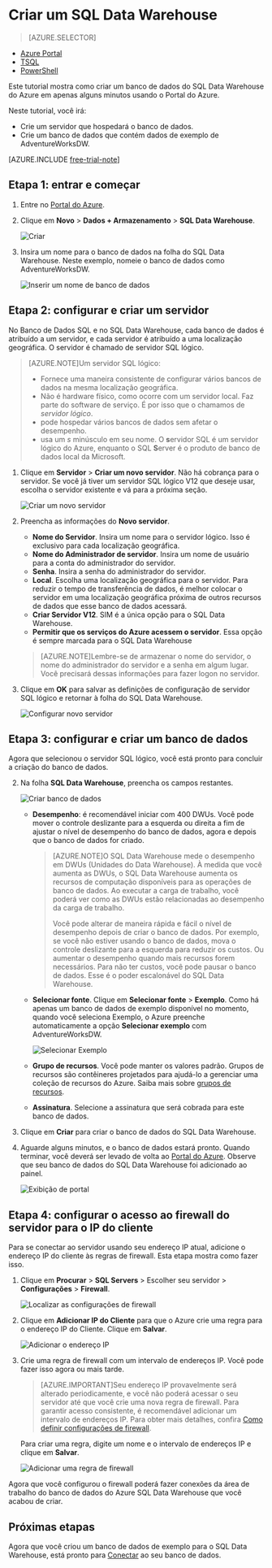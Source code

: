 <properties
	pageTitle="Criar um banco de dados do SQL Data Warehouse no Portal do Azure | Microsoft Azure"
	description="Saiba como criar um Azure SQL Data Warehouse no Portal do Azure"
	services="sql-data-warehouse"
	documentationCenter="NA"
	authors="barbkess"
	manager="jhubbard"
	editor=""
	tags="azure-sql-data-warehouse"/>
<tags
   ms.service="sql-data-warehouse"
   ms.devlang="NA"
   ms.topic="get-started-article"
   ms.tgt_pltfrm="NA"
   ms.workload="data-services"
   ms.date="11/19/2015"
   ms.author="lodipalm;barbkess"/>

# Criar um SQL Data Warehouse

> [AZURE.SELECTOR]
- [Azure Portal](sql-data-warehouse-get-started-provision.md)
- [TSQL](sql-data-warehouse-get-started-create-database-tsql.md)
- [PowerShell](sql-data-warehouse-get-started-provision-powershell.md)

Este tutorial mostra como criar um banco de dados do SQL Data Warehouse do Azure em apenas alguns minutos usando o Portal do Azure.

Neste tutorial, você irá:

- Crie um servidor que hospedará o banco de dados.
- Crie um banco de dados que contém dados de exemplo de AdventureWorksDW.

[AZURE.INCLUDE [free-trial-note](../../includes/free-trial-note.md)]

## Etapa 1: entrar e começar

1. Entre no [Portal do Azure](https://portal.azure.com).

2. Clique em **Novo** > **Dados + Armazenamento** > **SQL Data Warehouse**.

    ![Criar](./media/sql-data-warehouse-get-started-provision/create-sample.gif)

1. Insira um nome para o banco de dados na folha do SQL Data Warehouse. Neste exemplo, nomeie o banco de dados como AdventureWorksDW.

    ![Inserir um nome de banco de dados](./media/sql-data-warehouse-get-started-provision/database-name.png)


## Etapa 2: configurar e criar um servidor

No Banco de Dados SQL e no SQL Data Warehouse, cada banco de dados é atribuído a um servidor, e cada servidor é atribuído a uma localização geográfica. O servidor é chamado de servidor SQL lógico.

> [AZURE.NOTE]<a name="note"></a>Um servidor SQL lógico:
  >
  > + Fornece uma maneira consistente de configurar vários bancos de dados na mesma localização geográfica.
  > + Não é hardware físico, como ocorre com um servidor local. Faz parte do software de serviço. É por isso que o chamamos de *servidor lógico*.
  > + pode hospedar vários bancos de dados sem afetar o desempenho.
  > + usa um *s* minúsculo em seu nome. O **s**ervidor SQL é um servidor lógico do Azure, enquanto o SQL **S**erver é o produto de banco de dados local da Microsoft.

1. Clique em **Servidor** > **Criar um novo servidor**. Não há cobrança para o servidor. Se você já tiver um servidor SQL lógico V12 que deseje usar, escolha o servidor existente e vá para a próxima seção. 

    ![Criar um novo servidor](./media/sql-data-warehouse-get-started-provision/create-server.png)

3. Preencha as informações do **Novo servidor**.
    
	- **Nome do Servidor**. Insira um nome para o servidor lógico. Isso é exclusivo para cada localização geográfica.
	- **Nome do Administrador de servidor**. Insira um nome de usuário para a conta do administrador do servidor.
	- **Senha**. Insira a senha do administrador do servidor. 
	- **Local**. Escolha uma localização geográfica para o servidor. Para reduzir o tempo de transferência de dados, é melhor colocar o servidor em uma localização geográfica próxima de outros recursos de dados que esse banco de dados acessará.
	- **Criar Servidor V12**. SIM é a única opção para o SQL Data Warehouse. 
	- **Permitir que os serviços do Azure acessem o servidor**. Essa opção é sempre marcada para o SQL Data Warehouse

    >[AZURE.NOTE]Lembre-se de armazenar o nome do servidor, o nome do administrador do servidor e a senha em algum lugar. Você precisará dessas informações para fazer logon no servidor.

1. Clique em **OK** para salvar as definições de configuração de servidor SQL lógico e retornar à folha do SQL Data Warehouse.

    ![Configurar novo servidor](./media/sql-data-warehouse-get-started-provision/configure-server.png)

## Etapa 3: configurar e criar um banco de dados

Agora que selecionou o servidor SQL lógico, você está pronto para concluir a criação do banco de dados.
 
2. Na folha **SQL Data Warehouse**, preencha os campos restantes. 

    ![Criar banco de dados](./media/sql-data-warehouse-get-started-provision/create-database.png)
    
    - **Desempenho**: é recomendável iniciar com 400 DWUs. Você pode mover o controle deslizante para a esquerda ou direita a fim de ajustar o nível de desempenho do banco de dados, agora e depois que o banco de dados for criado. 

        > [AZURE.NOTE]O SQL Data Warehouse mede o desempenho em DWUs (Unidades do Data Warehouse). À medida que você aumenta as DWUs, o SQL Data Warehouse aumenta os recursos de computação disponíveis para as operações de banco de dados. Ao executar a carga de trabalho, você poderá ver como as DWUs estão relacionadas ao desempenho da carga de trabalho.
        > 
        > Você pode alterar de maneira rápida e fácil o nível de desempenho depois de criar o banco de dados. Por exemplo, se você não estiver usando o banco de dados, mova o controle deslizante para a esquerda para reduzir os custos. Ou aumentar o desempenho quando mais recursos forem necessários. Para não ter custos, você pode pausar o banco de dados. Esse é o poder escalonável do SQL Data Warehouse.

    - **Selecionar fonte**. Clique em **Selecionar fonte** > **Exemplo**. Como há apenas um banco de dados de exemplo disponível no momento, quando você seleciona Exemplo, o Azure preenche automaticamente a opção **Selecionar exemplo** com AdventureWorksDW.
  
        ![Selecionar Exemplo](./media/sql-data-warehouse-get-started-provision/select-source.png)

    - **Grupo de recursos**. Você pode manter os valores padrão. Grupos de recursos são contêineres projetados para ajudá-lo a gerenciar uma coleção de recursos do Azure. Saiba mais sobre [grupos de recursos](../azure-portal/resource-group-portal.md).
    
    - **Assinatura**. Selecione a assinatura que será cobrada para este banco de dados.

1. Clique em **Criar** para criar o banco de dados do SQL Data Warehouse.

1. Aguarde alguns minutos, e o banco de dados estará pronto. Quando terminar, você deverá ser levado de volta ao [Portal do Azure](https://portal.azure.com). Observe que seu banco de dados do SQL Data Warehouse foi adicionado ao painel.

    ![Exibição de portal](./media/sql-data-warehouse-get-started-provision/database-portal-view.png)


## Etapa 4: configurar o acesso ao firewall do servidor para o IP do cliente

Para se conectar ao servidor usando seu endereço IP atual, adicione o endereço IP do cliente às regras de firewall. Esta etapa mostra como fazer isso.

1. Clique em **Procurar** > **SQL Servers** > Escolher seu servidor > **Configurações** > **Firewall**.

    ![Localizar as configurações de firewall](./media/sql-data-warehouse-get-started-provision/find-firewall-settings.png)

4. Clique em **Adicionar IP do Cliente** para que o Azure crie uma regra para o endereço IP do Cliente. Clique em **Salvar**.

	![Adicionar o endereço IP](./media/sql-data-warehouse-get-started-provision/add-client-ip.png)

1. Crie uma regra de firewall com um intervalo de endereços IP. Você pode fazer isso agora ou mais tarde.

	>[AZURE.IMPORTANT]Seu endereço IP provavelmente será alterado periodicamente, e você não poderá acessar o seu servidor até que você crie uma nova regra de firewall. Para garantir acesso consistente, é recomendável adicionar um intervalo de endereços IP. Para obter mais detalhes, confira [Como definir configurações de firewall](../sql-database/sql-database-configure-firewall-settings.md).

    Para criar uma regra, digite um nome e o intervalo de endereços IP e clique em **Salvar**.

    ![Adicionar uma regra de firewall](./media/sql-data-warehouse-get-started-provision/add-rule.png)

Agora que você configurou o firewall poderá fazer conexões da área de trabalho do banco de dados do Azure SQL Data Warehouse que você acabou de criar.

## Próximas etapas

Agora que você criou um banco de dados de exemplo para o SQL Data Warehouse, está pronto para [Conectar](./sql-data-warehouse-get-started-connect.md) ao seu banco de dados.

<!---HONumber=AcomDC_1203_2015-->